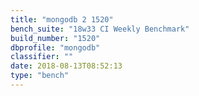 ```yaml
---
title: "mongodb 2 1520"
bench_suite: "18w33 CI Weekly Benchmark"
build_number: "1520"
dbprofile: "mongodb"
classifier: ""
date: 2018-08-13T08:52:13
type: "bench"
---
```

